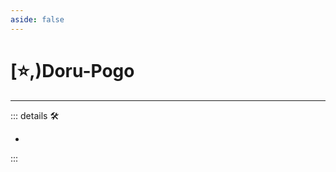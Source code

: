 ```yaml
---
aside: false
---
```

# [⭐,)<labor>Doru</labor>-Pogo

---

<!-- =================================================== -->
<!-- =================================================== -->
<!-- =================================================== -->
<!-- =================================================== -->
<!-- =================================================== -->
::: details 🛠

-

:::
